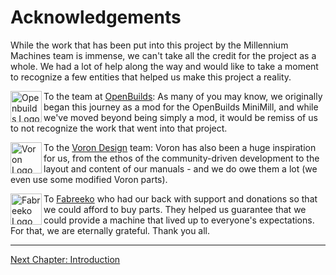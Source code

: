 # Acknowledgements

While the work that has been put into this project by the Millennium Machines team is immense, we can't take all the credit for the project as a whole. We had a lot of help along the way and would like to take a moment to recognize a few entities that helped us make this project a reality.

<img width="50" align="left" src="../../img/openbuilds.png" alt="Openbuilds Logo" />

To the team at [OpenBuilds](https://openbuilds.com/): As many of you may know, we originally began this journey as a mod for the OpenBuilds MiniMill, and while we've moved beyond being simply a mod, it would be remiss of us to not recognize the work that went into that project.

<img width="50" align="left" src="../../img/voron_logo.png" alt="Voron Logo" />

To the [Voron Design](https://www.vorondesign.com/) team: Voron has also been a huge inspiration for us, from the ethos of the community-driven development to the layout and content of our manuals - and we do owe them a lot (we even use some modified Voron parts).

<img width="50" align="left" src="../../img/fabreeko_logo.png" alt="Fabreeko Logo" />

To [Fabreeko](https://www.fabreeko.com/) who had our back with support and donations so that we could afford to buy parts. They helped us guarantee that we could provide a machine that lived up to everyone's expectations. For that, we are eternally grateful. Thank you all.

---

[Next Chapter: Introduction](./20_introduction.md)
